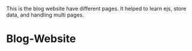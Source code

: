 This is the blog website have different pages. 
It helped to learn ejs, store data, and handling multi pages.
# Blog-Website
